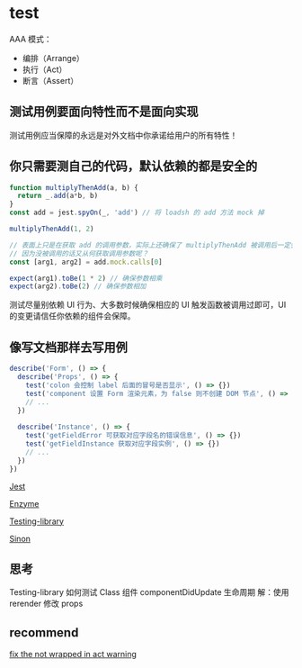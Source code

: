 # test

AAA 模式：

- 编排（Arrange）
- 执行（Act）
- 断言（Assert）

## 测试用例要面向特性而不是面向实现

测试用例应当保障的永远是对外文档中你承诺给用户的所有特性！

## 你只需要测自己的代码，默认依赖的都是安全的

```javascript
function multiplyThenAdd(a, b) {
  return _.add(a*b, b)
}
const add = jest.spyOn(_, 'add') // 将 loadsh 的 add 方法 mock 掉

multiplyThenAdd(1, 2)

// 表面上只是在获取 add 的调用参数，实际上还确保了 multiplyThenAdd 被调用后一定会调用 add。
// 因为没被调用的话又从何获取调用参数呢？
const [arg1, arg2] = add.mock.calls[0]

expect(arg1).toBe(1 * 2) // 确保参数相乘
expect(arg2).toBe(2) // 确保参数相加
```

测试尽量别依赖 UI 行为、大多数时候确保相应的 UI 触发函数被调用过即可，UI 的变更请信任你依赖的组件会保障。

## 像写文档那样去写用例

```javascript
describe('Form', () => {
  describe('Props', () => {
    test('colon 会控制 label 后面的冒号是否显示', () => {})
    test('component 设置 Form 渲染元素，为 false 则不创建 DOM 节点', () => {})
    // ...
  })
  
  describe('Instance', () => {
    test('getFieldError 可获取对应字段名的错误信息', () => {})
    test('getFieldInstance 获取对应字段实例', () => {})
    // ...
  })
})
```

[Jest](https://jestjs.io/docs/jest-object)

[Enzyme](https://enzymejs.github.io/enzyme/)

[Testing-library](https://testing-library.com/docs/)

[Sinon](https://sinonjs.org/)

## 思考

Testing-library 如何测试 Class 组件 componentDidUpdate 生命周期
解：使用 rerender 修改 props

## recommend

[fix the not wrapped in act warning](https://kentcdodds.com/blog/fix-the-not-wrapped-in-act-warning)